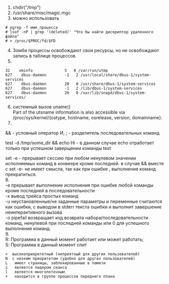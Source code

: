 1. chdir("/tmp")
2. /usr/share/misc/magic.mgc
3. можно использовать
```
# pgrep -f имя_процесса
# lsof -nP | grep '(deleted)' "Что бы найти дискриптор удаленного файла"  
# > /proc/$PROC/fd/$FD
```
4. Зомби процессы освобождают свои ресурсы, но не освобождают запись в таблице процессов.
5.
```
32    vminfo              5   0 /var/run/utmp
627    dbus-daemon        -1   2 /usr/local/share/dbus-1/system-services
627    dbus-daemon        20   0 /usr/share/dbus-1/system-services
627    dbus-daemon        -1   2 /lib/dbus-1/system-services
627    dbus-daemon        20   0 /var/lib/snapd/dbus-1/system-services/
```
6. системный вызов uname()  
Part of the utsname information is also accessible  via  /proc/sys/kernel/{ostype, hostname, osrelease, version, domainname}.
7. 
&& -  условный оператор И, 
;  - разделитель последовательных команд

test -d /tmp/some_dir && echo Hi - в данном случае echo  отработает только при успешном заверщении команды test

set -e - прерывает сессию при любом ненулевом значении исполняемых команд в конвеере кроме последней.
в случае &&  вместе с set -e- не имеет смысла, так как при ошибке , выполнение команд прекратиться.  
8.  
 -e прерывает выполнение исполнения при ошибке любой команды кроме последней в последовательности  
 -x вывод трейса простых команд  
 -u неустановленные/не заданные параметры и переменные считаются как ошибки, с выводом в stderr текста ошибки и выполнит завершение неинтерактивного вызова  
 -o pipefail возвращает код возврата набора/последовательности команд, ненулевой при последней команды или 0 для успешного выполнения команд.  
9.  
R: Программа в данный момент работает или может работать;  
S: Программа в данный момент спит  
```
<  высокоприоритетный (неприятный для других пользователей)  
N  с низким приоритетом (удобно для других пользователей)  
L   имеет страницы, заблокированные в памяти  
s   является лидером сеанса  
l   является многопоточным    
+   находится в группе процессов переднего плана  
```
